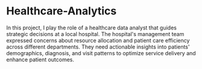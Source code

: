 # Healthcare-Analytics

In this project, I play the role of a healthcare data analyst that guides strategic decisions at a local hospital. The hospital's management team expressed concerns about resource allocation and patient care efficiency across different departments. 
They need actionable insights into patients' demographics, diagnosis, and visit patterns to optimize service delivery and enhance patient outcomes.
